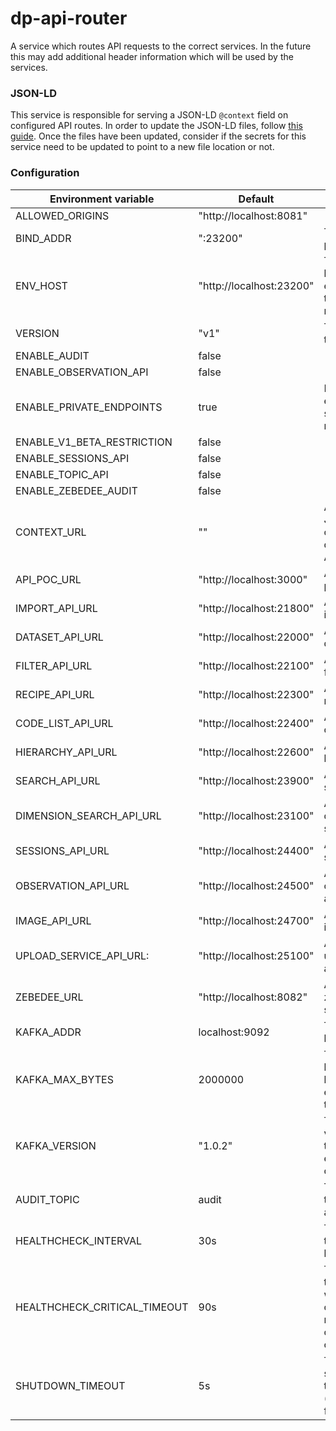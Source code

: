 dp-api-router
=====================
A service which routes API requests to the correct services. In the future this may add additional header information which will be used by the services.

### JSON-LD

This service is responsible for serving a JSON-LD `@context` field on configured API routes. In order to update the JSON-LD files, follow [this guide](JSONLD.md). Once the files have been updated, consider if the secrets for this service need to be updated to point to a new file location or not.

### Configuration

| Environment variable         | Default                                   | Description
| ---------------------------- | ----------------------------------------- | -----------
| ALLOWED_ORIGINS              | "http://localhost:8081"                   | 
| BIND_ADDR                    | ":23200"                                  | The host and port to bind to
| ENV_HOST                     | "http://localhost:23200"                  | The public host for the environment the service is running on
| VERSION                      | "v1"                                      | The version of the API
| ENABLE_AUDIT                 | false                                     | 
| ENABLE_OBSERVATION_API       | false                                     | 
| ENABLE_PRIVATE_ENDPOINTS     | true                                      | If private endpoints should be routed
| ENABLE_V1_BETA_RESTRICTION   | false                                     | 
| ENABLE_SESSIONS_API          | false                                     |
| ENABLE_TOPIC_API             | false                                     |
| ENABLE_ZEBEDEE_AUDIT         | false                                     |
| CONTEXT_URL                  | ""                                        | A URL to the JSON-LD context file describing the APIs
| API_POC_URL                  | "http://localhost:3000"                   | A URL to the poc api
| IMPORT_API_URL               | "http://localhost:21800"                  | A URL to the import api
| DATASET_API_URL              | "http://localhost:22000"                  | A URL to the dataset api
| FILTER_API_URL               | "http://localhost:22100"                  | A URL to the filter api
| RECIPE_API_URL               | "http://localhost:22300"                  | A URL to the recipe api
| CODE_LIST_API_URL            | "http://localhost:22400"                  | A URL to the code list api
| HIERARCHY_API_URL            | "http://localhost:22600"                  | A URL to the hierarchy api
| SEARCH_API_URL               | "http://localhost:23900"                  | A URL to the search api
| DIMENSION_SEARCH_API_URL     | "http://localhost:23100"                  | A URL to the dimension search api
| SESSIONS_API_URL             | "http://localhost:24400"                  | A URL to the sessions api
| OBSERVATION_API_URL          | "http://localhost:24500"                  | A URL to the observation api
| IMAGE_API_URL                | "http://localhost:24700"                  | A URL to the image api
| UPLOAD_SERVICE_API_URL:      | "http://localhost:25100"                  | A URL to the upload service api
| ZEBEDEE_URL                  | "http://localhost:8082"                   | A URL to the zebedee service api
| KAFKA_ADDR                   | localhost:9092                            | The list of kafka hosts
| KAFKA_MAX_BYTES              | 2000000                                   | The maximum bytes that can be sent in an event to kafka topic
| KAFKA_VERSION                | "1.0.2"                                   | The kafka version that this service expects to connect to
| AUDIT_TOPIC                  | audit                                     | The kafka topic name for audit events 
| HEALTHCHECK_INTERVAL         | 30s                                       | The period of time between health checks
| HEALTHCHECK_CRITICAL_TIMEOUT | 90s                                       | The period of time after which failing checks will result in critical global check
| SHUTDOWN_TIMEOUT             | 5s                                        | The graceful shutdown timeout (`time.Duration` format)
